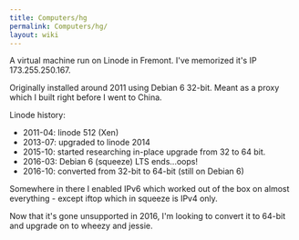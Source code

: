 ```yaml
---
title: Computers/hg
permalink: Computers/hg/
layout: wiki
---
```


A virtual machine run on Linode in Fremont. I've memorized it's IP
173.255.250.167.

Originally installed around 2011 using Debian 6 32-bit. Meant as a proxy
which I built right before I went to China.

Linode history:

-   2011-04: linode 512 (Xen)
-   2013-07: upgraded to linode 2014
-   2015-10: started researching in-place upgrade from 32 to 64 bit.
-   2016-03: Debian 6 (squeeze) LTS ends...oops!
-   2016-10: converted from 32-bit to 64-bit (still on Debian 6)

Somewhere in there I enabled IPv6 which worked out of the box on almost
everything - except iftop which in squeeze is IPv4 only.

Now that it's gone unsupported in 2016, I'm looking to convert it to
64-bit and upgrade on to wheezy and jessie.
